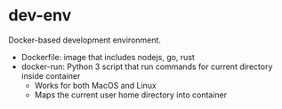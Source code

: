 # dev-env

Docker-based development environment.
- Dockerfile: image that includes nodejs, go, rust
- docker-run: Python 3 script that run commands for current directory inside container
    - Works for both MacOS and Linux
    - Maps the current user home directory into container
